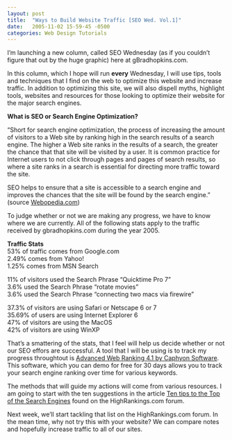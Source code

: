 ```yaml
---
layout: post
title:  "Ways to Build Website Traffic [SEO Wed. Vol.1]"
date:   2005-11-02 15-59-45 -0500
categories: Web Design Tutorials
---
```


I’m launching a new column, called SEO Wednesday (as if you couldn’t figure that out by the huge graphic) here at gBradhopkins.com.

In this column, which I hope will run **every** Wednesday, I will use tips, tools and techniques that I find on the web to optimize this website and increase traffic. In addition to optimizing this site, we will also dispell myths, highlight tools, websites and resources for those looking to optimize their website for the major search engines.

**What is SEO or Search Engine Optimization?**

“Short for search engine optimization, the process of increasing the amount of visitors to a Web site by ranking high in the search results of a search engine. The higher a Web site ranks in the results of a search, the greater the chance that that site will be visited by a user. It is common practice for Internet users to not click through pages and pages of search results, so where a site ranks in a search is essential for directing more traffic toward the site.  
  
SEO helps to ensure that a site is accessible to a search engine and improves the chances that the site will be found by the search engine.” (source [Webopedia.com][1])

To judge whether or not we are making any progress, we have to know where we are currently. All of the following stats apply to the traffic received by gbradhopkins.com during the year 2005.

**Traffic Stats**  
53% of traffic comes from Google.com  
2.49% comes from Yahoo!  
1.25% comes from MSN Search  
  
11% of visitors used the Search Phrase “Quicktime Pro 7”  
3.6% used the Search Phrase “rotate movies”   
3.6% used the Search Phrase “connecting two macs via firewire”  
  
37.3% of visitors are using Safari or Netscape 6 or 7  
35.69% of users are using Internet Explorer 6  
47% of visitors are using the MacOS  
42% of visitors are using WinXP  
  


That’s a smattering of the stats, that I feel will help us decide whether or not our SEO effors are successful. A tool that I will be using is to track my progress throughtout is [Advanced Web Ranking 4.1 by Caphyon Software][2]. This software, which you can demo for free for 30 days allows you to track your search engine ranking over time for various keywords.

The methods that will guide my actions will come from various resources. I am going to start with the ten suggestions in the article [Ten tips to the Top of the Search Engines][3] found on the HighRankings.com forum.

Next week, we’ll start tackling that list on the HighRankings.com forum. In the mean time, why not try this with your website? We can compare notes and hopefully increase traffic to all of our sites.

 [1]: http://www.webopedia.com/TERM/S/SEO.html
 [2]: http://www.advancedwebranking.com/
 [3]: http://www.highrankings.com/issue150.htm#seo

